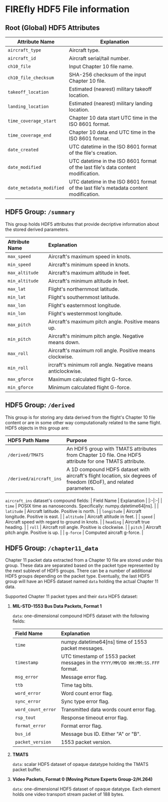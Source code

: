# FIREfly HDF5 File information

## Root (Global) HDF5 Attributes

|Attribute Name| Explanation |
|-|-|
| `aircraft_type` | Aircraft type. |
| `aircraft_id` | Aircraft serial/tail number.|
| `ch10_file` | Input Chapter 10 file name. |
| `ch10_file_checksum` | SHA-256 checksum of the input Chapter 10 file. |
| `takeoff_location` | Estimated (nearest) military takeoff location. |
| `landing_location` | Estimated (nearest) military landing location. |
| `time_coverage_start` | Chapter 10 data start UTC time in the ISO 8601 format. |
| `time_coverage_end` | Chapter 10 data end UTC time in the ISO 8601 format. |
| `date_created` | UTC datetime in the ISO 8601 format of the file's creation. |
| `date_modified` | UTC datetime in the ISO 8601 format of the last file's data content modification. |
| `date_metadata_modified` | UTC datetime in the ISO 8601 format of the last file's metadata content modification. |

## HDF5 Group: `/summary`

This group holds HDF5 attributes that provide decriptive information about the stored derived parameters.

|Attribute Name| Explanation |
|:-|:-|
| `max_speed` | Aircraft's maximum speed in knots. |
| `min_speed` | Aircraft's minimum speed in knots. |
| `max_altitude` | Aircraft's maximum altitude in feet. |
| `min_altitude` | Aircraft's minimum altitude in feet. |
| `max_lat` | Flight's northernmost latitude. |
| `min_lat` | Flight's southernmost latitude. |
| `max_lon` | Flight's easternmost longitude. |
| `min_lon` | Flight's westernmost longitude. |
| `max_pitch` | Aircraft's maximum pitch angle. Positive means up. |
| `min_pitch` | Aircraft's minimum pitch angle. Negative means down. |
| `max_roll` | Aircraft's maximum roll angle. Positive means clockwise. |
| `min_roll` | ircraft's minimum roll angle. Negative means anticlockwise. |
| `max_gforce` | Maximum calculated flight G-force. |
| `min_gforce` | Minimum calculated flight G-force. |

## HDF5 Group: `/derived`

This group is for storing any data derived from the flight's Chapter 10 file content or are in some other way computationally related to the same flight. HDF5 objects in this group are:

|HDF5 Path Name| Purpose |
|:-|:-|
| `/derived/TMATS` | An HDF5 group with TMATS attributes from Chapter 10 file. One HDF5 attribute for one TMATS attribute. |
| `/derived/aircraft_ins` | A 1D compound HDF5 dataset with aircraft's flight location, six degrees of freedom (6DoF), and related parameters. |

`aircraft_ins` dataset's compound fields:
| Field Name | Explanation |
|:-|:-|
| `time` | POSIX time as nanoseconds. Specifically: numpy.datetime64[ns]. |
| `latitude` | Aircraft latitude. Positive is north. |
| `longitude` | Aircraft longitude. Positive is east. |
| `altitude` | Aircraft altitude in feet. |
| `speed` | Aircraft speed with regard to ground in knots. |
| `heading` | Aircraft true heading. |
| `roll` | Aircraft roll angle. Positive is clockwise. |
| `pitch` | Aircraft pitch angle. Positive is up. |
| `g-force` | Computed aircraft g-force. |

## HDF5 Group: `/chapter11_data`

Chapter 11 packet data extracted from a Chapter 10 file are stored under this group. These data are separated based on the packet type represented by the next sublevel of HDF5 groups. There can be a number of additional HDF5 groups depending on the packet type. Eventually, the last HDF5 group will have an HDF5 dataset named `data` holding the actual Chapter 11 data.

Supported Chapter 11 packet types and their `data` HDF5 dataset:

1. __MIL-STD-1553 Bus Data Packets, Format 1__

    `data`: one-dimensional compound HDF5 dataset with the following fields:

    | Field Name | Explanation |
    |:-|:-|
    | `time` | numpy.datetime64[ns] time of 1553 packet messages. |
    | `timestamp` | UTC timestamp of 1553 packet messages in the `YYYY/MM/DD HH:MM:SS.FFF` format. |
    | `msg_error` | Message error flag. |
    | `ttb` | Time tag bits. |
    | `word_error` | Word count error flag. |
    | `sync_error` | Sync type error flag. |
    | `word_count_error` | Transmitted data words count error flag. |
    | `rsp_tout` | Response timeout error flag. |
    | `format_error` | Format error flag. |
    | `bus_id` | Message bus ID. Either "A" or "B". |
    | `packet_version` | 1553 packet version. |

1. __TMATS__

    `data`: scalar HDF5 dataset of opaque datatype holding the TMATS packet buffer.

1. __Video Packets, Format 0 (Moving Picture Experts Group-2/H.264)__

    `data`: one-dimensional HDF5 dataset of opaque datatype. Each element holds one video transport stream packet of 188 bytes.
